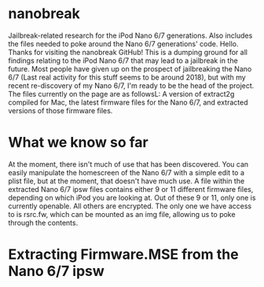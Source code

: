 # nanobreak
Jailbreak-related research for the iPod Nano 6/7 generations. Also includes the files needed to poke around the Nano 6/7 generations' code.
Hello. Thanks for visiting the nanobreak GitHub! This is a dumping ground for all findings relating to the iPod Nano 6/7 that may lead to a jailbreak in the future.
Most people have given up on the prospect of jailbreaking the Nano 6/7 (Last real activity for this stuff seems to be around 2018), but with my recent re-discovery of my Nano 6/7, I'm ready to be the head of the project.
The files currently on the page are as followsL: A version of extract2g compiled for Mac, the latest firmware files for the Nano 6/7, and extracted versions of those firmware files. 

# What we know so far
At the moment, there isn't much of use that has been discovered. You can easily manipulate the homescreen of the Nano 6/7 with a simple edit to a plist file, but at the moment, that doesn't have much use. A file within the extracted Nano 6/7 ipsw files contains either 9 or 11 different firmware files, depending on which iPod you are looking at. Out of these 9 or 11, only one is currently openable. All others are encrypted. The only one we have access to is rsrc.fw, which can be mounted as an img file, allowing us to poke through the contents. 

# Extracting Firmware.MSE from the Nano 6/7 ipsw
